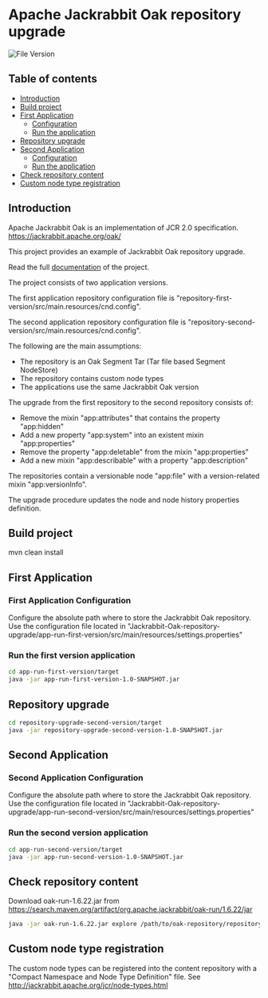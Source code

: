# Apache Jackrabbit Oak repository upgrade

![File Version](https://github.com/sitMCella/Jackrabbit-Oak-repository-upgrade/wiki/images/file_version_v1.png)

## Table of contents

* [Introduction](#introduction)
* [Build project](#build-project)
* [First Application](#first-application)
  * [Configuration](#first-application-configuration)
  * [Run the application](#run-the-first-version-application)
* [Repository upgrade](#repository-upgrade)
* [Second Application](#second-application)
  * [Configuration](#second-application-configuration)
  * [Run the application](#run-the-second-version-application)
* [Check repository content](#check-repository-content)
* [Custom node type registration](#custom-node-type-registration)

## Introduction

Apache Jackrabbit Oak is an implementation of JCR 2.0 specification.
https://jackrabbit.apache.org/oak/

This project provides an example of Jackrabbit Oak repository upgrade.

Read the full [documentation](https://github.com/sitMCella/Jackrabbit-Oak-repository-upgrade/wiki/Home) of the project.

The project consists of two application versions.

The first application repository configuration file is "repository-first-version/src/main.resources/cnd.config".

The second application repository configuration file is "repository-second-version/src/main.resources/cnd.config".

The following are the main assumptions:
- The repository is an Oak Segment Tar (Tar file based Segment NodeStore)
- The repository contains custom node types
- The applications use the same Jackrabbit Oak version

The upgrade from the first repository to the second repository consists of:
- Remove the mixin "app:attributes" that contains the property "app:hidden"
- Add a new property "app:system" into an existent mixin "app:properties"
- Remove the property "app:deletable" from the mixin "app:properties"
- Add a new mixin "app:describable" with a property "app:description"

The repositories contain a versionable node "app:file" with a version-related mixin "app:versionInfo".

The upgrade procedure updates the node and node history properties definition. 

## Build project

mvn clean install

## First Application

### First Application Configuration

Configure the absolute path where to store the Jackrabbit Oak repository. Use the configuration file located in
"Jackrabbit-Oak-repository-upgrade/app-run-first-version/src/main/resources/settings.properties"

### Run the first version application

```sh
cd app-run-first-version/target
java -jar app-run-first-version-1.0-SNAPSHOT.jar
```

## Repository upgrade

```sh
cd repository-upgrade-second-version/target
java -jar repository-upgrade-second-version-1.0-SNAPSHOT.jar
```

## Second Application

### Second Application Configuration

Configure the absolute path where to store the Jackrabbit Oak repository. Use the configuration file located in
"Jackrabbit-Oak-repository-upgrade/app-run-second-version/src/main/resources/settings.properties"

### Run the second version application

```sh
cd app-run-second-version/target
java -jar app-run-second-version-1.0-SNAPSHOT.jar
```

## Check repository content

Download oak-run-1.6.22.jar from https://search.maven.org/artifact/org.apache.jackrabbit/oak-run/1.6.22/jar

```sh
java -jar oak-run-1.6.22.jar explore /path/to/oak-repository/repository
```

## Custom node type registration

The custom node types can be registered into the content repository with a "Compact Namespace and Node Type Definition" 
file. See http://jackrabbit.apache.org/jcr/node-types.html

